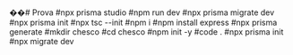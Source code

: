 ��#   P r o v a 
 
#npx prisma studio
#npm run dev
#npx prisma  migrate dev
#npx prisma init 
#npx tsc --init
#npm i 
#npm install express
#npx prisma generate 
#mkdir chesco
#cd chesco
#npm init -y
#code .
#npx prisma init
#npx migrate dev
